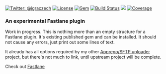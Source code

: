 [![Twitter: @igraczech](https://img.shields.io/badge/contact-%40igraczech-green.svg?style=flat)](https://twitter.com/igraczech)
[![License](https://img.shields.io/badge/license-MIT-green.svg?style=flat)](https://github.com/suculent/fastlane-plugin-apprepo/blob/master/LICENSE)
[![Gem](https://img.shields.io/gem/v/fastlane-plugin-apprepo.svg?style=flat)](http://rubygems.org/gems/fastlane-plugin-apprepo)
[![Build Status](https://img.shields.io/circleci/project/suculent/fastlane-plugin-apprepo.svg?style=flat)](https://circleci.com/gh/suculent/fastlane-plugin-apprepo)
![](https://img.shields.io/badge/_status_-_waiting--for--fastlane--plugins--manager_-yellow.svg)
[![Coverage](https://img.shields.io/coveralls/suculent/fastlane-plugin-apprepo.svg)](https://coveralls.io/github/suculent/fastlane-plugin-apprepo)

### An experimental Fastlane plugin

Work in progress. This is nothing more than an empty structure for a Fastlane plugin. It's existing published gem and can be installed. It should not cause any errors, just print out some lines of text.

It already has all options required by my other [Apprepo/SFTP uploader](https://github.com/suculent/apprepo) project, but there's not much to link, until upstream project will be complete.

Check out [Fastlane](https://fastlane.tools)
